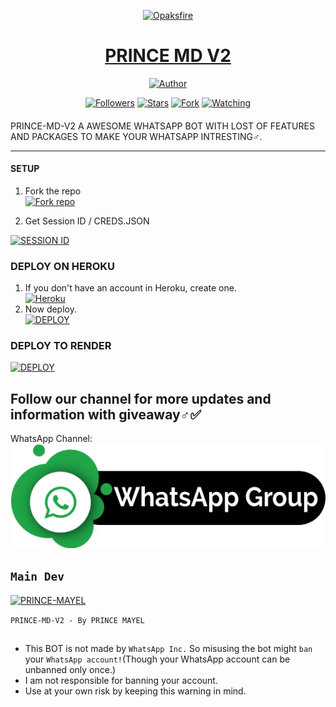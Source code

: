 <p align="center">  
  <a href="">
    <img alt="Opaksfire" height="300" src="https://i.imgur.com/jCrFYOL.jpeg">
    <h1 align="center">PRINCE MD V2</h1>
  </a>
</p>
<p align="center">
<a href="https://github.com/Mayelprince"><img title="Author" src="https://img.shields.io/badge/PRINCE-MD-V2-black?style=for-the-badge&logo=telegram"></a>
<p/>
<p align="center">
<a href="https://github.com/Mayelprince?tab=followers"><img title="Followers" src="https://img.shields.io/github/followers/Mayelprince?label=Followers&style=social"></a>
<a href="https://github.com/Mayelprince/PRINCE-MD-V2/stargazers/"><img title="Stars" src="https://img.shields.io/github/stars/Mayelprince/PRINCE-MD-V2?&style=social"></a>
<a href="https://github.com/Mayelprince/PRINCE-MD-V2/network/members"><img title="Fork" src="https://img.shields.io/github/forks/Mayelprince/PRINCE-MD-V2?style=social"></a>
<a href="https://github.com/Mayelprince/PRINCE-MD-V2/watchers"><img title="Watching" src="https://img.shields.io/github/watchers/Mayelprince/PRINCE-MD-V2?label=Watching&style=social"></a>

####  
PRINCE-MD-V2 A AWESOME WHATSAPP BOT WITH LOST OF FEATURES AND PACKAGES TO MAKE YOUR WHATSAPP INTRESTING♂️.

***

#### SETUP

1. Fork the repo
    <br>
<a href='https://github.com/Mayelprince/PRINCE-MD-V2/fork' target="_blank"><img alt='Fork repo' src='https://img.shields.io/badge/Fork Repo-100000?style=for-the-badge&logo=scan&logoColor=white&labelColor=black&color=black'/></a>


2. Get Session ID / CREDS.JSON 
    <br>
 

  
<a href='https://prince-md-v2-session-id-tbyd.onrender.com' target="_blank"><img alt='SESSION ID' src='https://img.shields.io/badge/Session_id-100000?style=for-the-badge&logo=scan&logoColor=white&labelColor=black&color=black'/></a>


 ### DEPLOY ON HEROKU

1. If you don't have an account in Heroku, create one.
    <br>
    <a href='https://signup.heroku.com/' target="_blank"><img alt='Heroku' src='https://img.shields.io/badge/-Create-purple?style=for-the-badge&logo=heroku&logoColor=white'/></a>
2. Now deploy.
    <br>
    <a href='https://dashboard.heroku.com/new?template=https://github.com/Mayelprince/PRINCE-MD-V2' target="_blank"><img alt='DEPLOY' src='https://img.shields.io/badge/-DEPLOY-purple?style=for-the-badge&logo=heroku&logoColor=white'/></a>


### DEPLOY TO RENDER

<a href='https://dashboard.render.com' target="_blank"><img alt='DEPLOY' src='https://img.shields.io/badge/RENDER-h?color=maroon&style=for-the-badge&logo=render'/></a></p>



 
 ## Follow our channel for more updates and information with giveaway♂️✅

WhatsApp Channel: <a href="https://whatsapp.com/channel/0029Vakd0RY35fLr1MUiwO3O"><img alt="WhatsApp" src="https://raw.githubusercontent.com/Neeraj-x0/Neeraj-x0/main/photos/suddidina-join-whatsapp.png"/></a>


## `Main Dev` 
<a href="https://github.com/Mayelprince"><img src="https://i.imgur.com/jCrFYOL.jpeg" width="250" height="250" alt="PRINCE-MAYEL"/></a>
  
`PRINCE-MD-V2 - By PRINCE MAYEL`
   
## 
- This BOT is not made by `WhatsApp Inc.` So misusing the bot might `ban` your `WhatsApp account!`(Though your WhatsApp account can be unbanned only once.)
- I am not responsible for banning your account.
- Use at your own risk by keeping this warning in mind.


